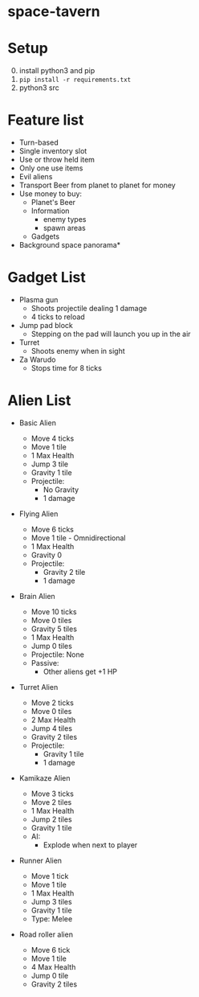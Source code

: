 # space-tavern

# Setup

0. install python3 and pip
1. `pip install -r requirements.txt`
2. python3 src

# Feature list

* Turn-based
* Single inventory slot
* Use or throw held item
* Only one use items
* Evil aliens
* Transport Beer from planet to planet for money
* Use money to buy:
  * Planet's Beer
  * Information
    * enemy types
    * spawn areas
  * Gadgets
* Background space panorama\*

# Gadget List

* Plasma gun
  * Shoots projectile dealing 1 damage
  * 4 ticks to reload
* Jump pad block
  * Stepping on the pad will launch you up in the air
* Turret
  * Shoots enemy when in sight
* Za Warudo
  * Stops time for 8 ticks

# Alien List

* Basic Alien
  * Move 4 ticks
  * Move 1 tile
  * 1 Max Health
  * Jump 3 tile
  * Gravity 1 tile
  * Projectile:
    * No Gravity
    * 1 damage

* Flying Alien
  * Move 6 ticks
  * Move 1 tile - Omnidirectional
  * 1 Max Health
  * Gravity 0
  * Projectile:
    * Gravity 2 tile
    * 1 damage

* Brain Alien
  * Move 10 ticks
  * Move 0 tiles
  * Gravity 5 tiles
  * 1 Max Health
  * Jump 0 tiles
  * Projectile: None
  * Passive:
    * Other aliens get +1 HP

* Turret Alien
  * Move 2 ticks
  * Move 0 tiles
  * 2 Max Health
  * Jump 4 tiles
  * Gravity 2 tiles
  * Projectile:
    * Gravity 1 tile
    * 1 damage

* Kamikaze Alien
  * Move 3 ticks
  * Move 2 tiles
  * 1 Max Health
  * Jump 2 tiles
  * Gravity 1 tile
  * AI:
    * Explode when next to player

* Runner Alien
  * Move 1 tick
  * Move 1 tile
  * 1 Max Health
  * Jump 3 tiles
  * Gravity 1 tile
  * Type: Melee

* Road roller alien
  * Move 6 tick
  * Move 1 tile
  * 4 Max Health
  * Jump 0 tile
  * Gravity 2 tiles
